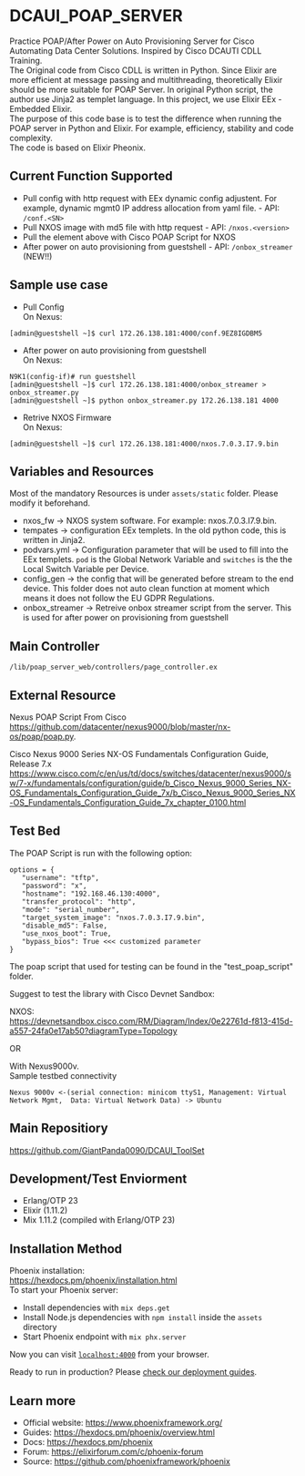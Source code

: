 # DCAUI_POAP_SERVER  
Practice POAP/After Power on Auto Provisioning Server for Cisco Automating Data Center Solutions. Inspired by Cisco DCAUTI CDLL Training.  
The Original code from Cisco CDLL is written in Python. Since Elixir are more efficient at message passing and multithreading, theoretically Elixir should be more suitable for POAP Server. In original Python script, the author use Jinja2 as templet language. In this project, we use Elixir EEx - Embedded Elixir.   
The purpose of this code base is to test the difference when running the POAP server in Python and Elixir. For example, efficiency, stability and code complexity.     
The code is based on Elixir Pheonix.  

## Current Function Supported
* Pull config with http request with EEx dynamic config adjustent. For example, dynamic mgmt0 IP address allocation from yaml file. - API: `/conf.<SN> `
* Pull NXOS image with md5 file with http request  - API: `/nxos.<version> `
* Pull the element above with Cisco POAP Script for NXOS  
* After power on auto provisioning from guestshell - API: `/onbox_streamer ` (NEW!!)

## Sample use case
* Pull Config   
On Nexus:  
```
[admin@guestshell ~]$ curl 172.26.138.181:4000/conf.9EZ8IGDBM5
```
* After power on auto provisioning from guestshell   
On Nexus:  
```
N9K1(config-if)# run guestshell  
[admin@guestshell ~]$ curl 172.26.138.181:4000/onbox_streamer > onbox_streamer.py  
[admin@guestshell ~]$ python onbox_streamer.py 172.26.138.181 4000
```  
* Retrive NXOS Firmware   
On Nexus:  
```
[admin@guestshell ~]$ curl 172.26.138.181:4000/nxos.7.0.3.I7.9.bin
```

## Variables and Resources
Most of the mandatory Resources is under `assets/static` folder. Please modify it beforehand.     
 * nxos_fw -> NXOS system software. For example: nxos.7.0.3.I7.9.bin.
 * tempates -> configuration EEx templets. In the old python code, this is written in Jinja2. 
 * podvars.yml -> Configuration parameter that will be used to fill into the EEx templets.   `pod` is the Global Network Variable and `switches` is the the Local Switch Variable per Device.  
 * config_gen -> the config that will be generated before stream to the end device. This folder does not auto clean function at moment which means it does not follow the EU GDPR Regulations. 
 * onbox_streamer -> Retreive onbox streamer script from the server. This is used for after power on provisioning from guestshell

 ## Main Controller
 `/lib/poap_server_web/controllers/page_controller.ex`
  
## External Resource
Nexus POAP Script From Cisco  
 https://github.com/datacenter/nexus9000/blob/master/nx-os/poap/poap.py.  

Cisco Nexus 9000 Series NX-OS Fundamentals Configuration Guide, Release 7.x  
https://www.cisco.com/c/en/us/td/docs/switches/datacenter/nexus9000/sw/7-x/fundamentals/configuration/guide/b_Cisco_Nexus_9000_Series_NX-OS_Fundamentals_Configuration_Guide_7x/b_Cisco_Nexus_9000_Series_NX-OS_Fundamentals_Configuration_Guide_7x_chapter_0100.html  


## Test Bed
The POAP Script is run with the following option:  
```
options = {  
   "username": "tftp",  
   "password": "x",  
   "hostname": "192.168.46.130:4000",  
   "transfer_protocol": "http",  
   "mode": "serial_number",  
   "target_system_image": "nxos.7.0.3.I7.9.bin",  
   "disable_md5": False,  
   "use_nxos_boot": True,  
   "bypass_bios": True <<< customized parameter    
}
```
The poap script that used for testing can be found in the "test_poap_script" folder.

Suggest to test the library with Cisco Devnet Sandbox:  

NXOS:  
https://devnetsandbox.cisco.com/RM/Diagram/Index/0e22761d-f813-415d-a557-24fa0e17ab50?diagramType=Topology  

OR

With Nexus9000v.   
Sample testbed connectivity
```
Nexus 9000v <-(serial connection: minicom ttyS1, Management: Virtual Network Mgmt,  Data: Virtual Network Data) -> Ubuntu 
```


## Main Repositiory
https://github.com/GiantPanda0090/DCAUI_ToolSet

## Development/Test Enviorment
 * Erlang/OTP 23
 * Elixir (1.11.2)
 * Mix 1.11.2 (compiled with Erlang/OTP 23)

## Installation Method
Phoenix installation:  
https://hexdocs.pm/phoenix/installation.html  
To start your Phoenix server:  

  * Install dependencies with `mix deps.get`  
  * Install Node.js dependencies with `npm install` inside the `assets` directory  
  * Start Phoenix endpoint with `mix phx.server`  

Now you can visit [`localhost:4000`](http://localhost:4000) from your browser.  

Ready to run in production? Please [check our deployment guides](https://hexdocs.pm/phoenix/deployment.html).  

 
## Learn more

  * Official website: https://www.phoenixframework.org/
  * Guides: https://hexdocs.pm/phoenix/overview.html
  * Docs: https://hexdocs.pm/phoenix
  * Forum: https://elixirforum.com/c/phoenix-forum
  * Source: https://github.com/phoenixframework/phoenix
